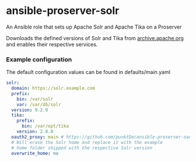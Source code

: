 # ansible-proserver-solr

An Ansible role that sets up Apache Solr and Apache Tika on a Proserver

Downloads the defined versions of Solr and Tika from [archive.apache.org](https://archive.apache.org) and enables their respective services.

### Example configuration

The default configuration values can be found in defaults/main.yaml

```yaml
solr:
  domain: https://solr.example.com
  prefix:
    bin: /var/solr
    var: /var/db/solr
  version: 9.2.0
  tika:
    prefix:
      bin: /var/opt/tika
    version: 2.8.0
  oauth2_proxy: main # https://github.com/punktDe/ansible-proserver-oauth2-proxy
  # Will erase the Solr home and replace it with the example 
  # home folder shipped with the respective Solr version
  overwrite_home: no 
```
